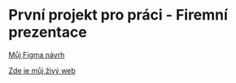 # První projekt pro práci - Firemní prezentace

[Můj Figma návrh](https://www.figma.com/file/DCaFCXPlpYOWctqRziWjfw/L3---4P-projekt-(Vr%C3%A1tn%C3%BD)?node-id=119%3A45&t=7yfEvvAi6yQ9xOlO-1)

[Zde je můj živý web](https://pslib-cz.github.io/2022l3web-pppp-davidvratny/)